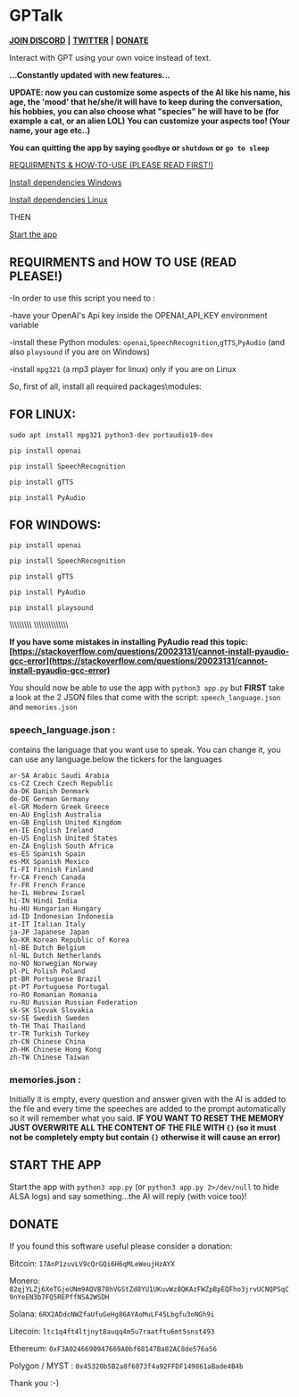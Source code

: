 # GPTalk

**[JOIN DISCORD](https://discord.gg/mettNtATzW)** **|** **[TWITTER](https://twitter.com/gptalk1)** **|** **[DONATE](https://github.com/0ut0flin3/GPTalk#donate)**

Interact with GPT using your own voice instead of text.

**...Constantly updated with new features...**

**UPDATE: now you can customize some aspects of the AI like his name, his age,  the 'mood' that he/she/it will have to keep during the conversation, his hobbies, you can also choose what "species" he will have to be (for example a cat, or an alien LOL)**
**You can customize your aspects too! (Your name, your age etc..)**

**You can quitting the app by saying `goodbye` or `shutdown` or `go to sleep`**




[REQUIRMENTS & HOW-TO-USE (PLEASE READ FIRST!)](https://github.com/0ut0flin3/openai-davinci003-python-speech/blob/main/README.md#requirments-and-how-to-use-read-please)

[Install dependencies Windows](https://github.com/0ut0flin3/openai-davinci003-python-speech/blob/main/README.md#for-windows)

[Install dependencies Linux](https://github.com/0ut0flin3/openai-davinci003-python-speech/blob/main/README.md#for-linux)

THEN

[Start the app](https://github.com/0ut0flin3/openai-davinci003-python-speech/blob/main/README.md#start-the-app)


## REQUIRMENTS and HOW TO USE (READ PLEASE!)


-In order to use this script you need to :

-have your OpenAI's Api key inside the OPENAI_API_KEY environment variable

-install these Python modules: `openai`,`SpeechRecognition`,`gTTS`,`PyAudio` (and also `playsound` if you are on Windows)


-install `mpg321` (a mp3 player for linux) only if you are on Linux



So, first of all, install all required packages\modules:

## FOR LINUX:

`sudo apt install mpg321 python3-dev portaudio19-dev`
 
`pip install openai`

`pip install SpeechRecognition`

`pip install gTTS`

`pip install PyAudio`

## FOR WINDOWS:

`pip install openai`

`pip install SpeechRecognition`

`pip install gTTS`

`pip install PyAudio`

`pip install playsound`

\\\\\\\\\\\\\\\\\\
\\\\\\\\\\\\\\\\\\\\\\\\\\\

**If you have some mistakes in installing PyAudio read this topic: [https://stackoverflow.com/questions/20023131/cannot-install-pyaudio-gcc-error](https://stackoverflow.com/questions/20023131/cannot-install-pyaudio-gcc-error)**



You should now be able to use the app with `python3 app.py` but **FIRST** take a look at the 2 JSON files that come with the script: `speech_language.json` and `memories.json`

### speech_language.json : 
contains the language that you want use to speak. You can change it, you can use any language.below the tickers for the languages

```
ar-SA Arabic Saudi Arabia
cs-CZ Czech Czech Republic
da-DK Danish Denmark
de-DE German Germany
el-GR Modern Greek Greece
en-AU English Australia
en-GB English United Kingdom
en-IE English Ireland
en-US English United States
en-ZA English South Africa
es-ES Spanish Spain
es-MX Spanish Mexico
fi-FI Finnish Finland
fr-CA French Canada
fr-FR French France
he-IL Hebrew Israel
hi-IN Hindi India
hu-HU Hungarian Hungary
id-ID Indonesian Indonesia
it-IT Italian Italy
ja-JP Japanese Japan
ko-KR Korean Republic of Korea
nl-BE Dutch Belgium
nl-NL Dutch Netherlands
no-NO Norwegian Norway
pl-PL Polish Poland
pt-BR Portuguese Brazil
pt-PT Portuguese Portugal
ro-RO Romanian Romania
ru-RU Russian Russian Federation
sk-SK Slovak Slovakia
sv-SE Swedish Sweden
th-TH Thai Thailand
tr-TR Turkish Turkey
zh-CN Chinese China
zh-HK Chinese Hong Kong
zh-TW Chinese Taiwan
```

### memories.json : 
Initially it is empty, every question and answer given with the AI is added to the file and every time the speeches are added to the prompt automatically
so it will remember what you said.
**IF YOU WANT TO RESET THE MEMORY JUST OVERWRITE ALL THE CONTENT OF THE FILE WITH `{}` (so it must not be completely empty but contain `{}` otherwise it will cause an error)**



## START THE APP
Start the app with `python3 app.py` (or `python3 app.py 2>/dev/null` to hide ALSA logs)
and say something...the AI will reply (with voice too)! 

## DONATE

If you found this software useful please consider a donation:


Bitcoin:  `17AnP1zuvLV9cQrGQi6H6qMLeWeujHzAYX`

Monero: `82qjYLZj6XeTGjeUNm9AQVB78hVGStZd8YU1UKuvWz8QKAzFWZpBpEQFho3jrvUCNQPSqC9nYeEN3b7FQ5REPffNSA2WSDH`

Solana: `6RX2ADdcNWZfaUfuGeHg86AYAoMuLF45Lbgfu3oNGh9i`

Litecoin: `ltc1q4ft4ltjnyt8auqq4m5u7raatftu6mt5snst493`

Ethereum: `0xF3A0246690947669A0bf68147Ba82AC8de576a56`

Polygon / MYST : `0x45320b5B2a8f6073f4a92FFDF149861aBade4B4b`



Thank you :-)
